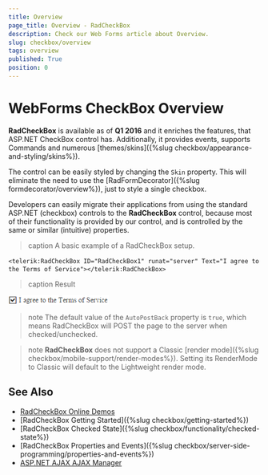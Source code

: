 ```yaml
---
title: Overview
page_title: Overview - RadCheckBox
description: Check our Web Forms article about Overview.
slug: checkbox/overview
tags: overview
published: True
position: 0
---
```


# WebForms CheckBox Overview

**RadCheckBox** is available as of **Q1 2016** and it enriches the features, that ASP.NET CheckBox control has. Additionally, it provides events, supports Commands and numerous [themes/skins]({%slug checkbox/appearance-and-styling/skins%}). 

The control can be easily styled by changing the `Skin` property. This will eliminate the need to use the [RadFormDecorator]({%slug formdecorator/overview%}), just to style a single checkbox. 

Developers can easily migrate their applications from using the standard ASP.NET (checkbox) controls to the **RadCheckBox** control, because most of their functionality is provided by our control, and is controlled by the same or similar (intuitive) properties.

>caption A basic example of a RadCheckBox setup.

````ASP.NET
<telerik:RadCheckBox ID="RadCheckBox1" runat="server" Text="I agree to the Terms of Service"></telerik:RadCheckBox>
````

>caption Result

![WebForms RadCheckBox sample](images/checkbox-overview.png)

>note The default value of the `AutoPostBack` property is `true`, which means RadCheckBox will POST the page to the server when checked/unchecked.

>note **RadCheckBox** does not support a Classic [render mode]({%slug checkbox/mobile-support/render-modes%}). Setting its RenderMode to Classic will default to the Lightweight render mode.

## See Also
 * [RadCheckBox Online Demos](https://demos.telerik.com/aspnet-ajax/checkbox/overview/defaultcs.aspx)
 * [RadCheckBox Getting Started]({%slug checkbox/getting-started%})
 * [RadCheckBox Checked State]({%slug checkbox/functionality/checked-state%})
 * [RadCheckBox Properties and Events]({%slug checkbox/server-side-programming/properties-and-events%})
 * [ASP.NET AJAX AJAX Manager](https://www.telerik.com/products/aspnet-ajax/ajax.aspx)

  